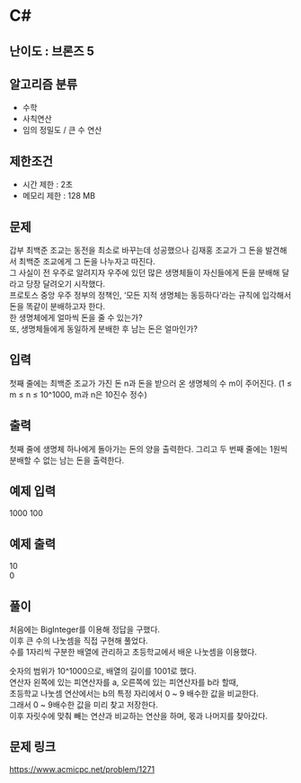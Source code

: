 # C#

## 난이도 : 브론즈 5

## 알고리즘 분류
  - 수학
  - 사칙연산
  - 임의 정밀도 / 큰 수 연산

## 제한조건
  - 시간 제한 : 2초
  - 메모리 제한 : 128 MB

## 문제
갑부 최백준 조교는 동전을 최소로 바꾸는데 성공했으나 김재홍 조교가 그 돈을 발견해서 최백준 조교에게 그 돈을 나누자고 따진다.<br/>
그 사실이 전 우주로 알려지자 우주에 있던 많은 생명체들이 자신들에게 돈을 분배해 달라고 당장 달려오기 시작했다.<br/>
프로토스 중앙 우주 정부의 정책인, ‘모든 지적 생명체는 동등하다’라는 규칙에 입각해서 돈을 똑같이 분배하고자 한다.<br/>
한 생명체에게 얼마씩 돈을 줄 수 있는가?<br/>
또, 생명체들에게 동일하게 분배한 후 남는 돈은 얼마인가?<br/>


## 입력
첫째 줄에는 최백준 조교가 가진 돈 n과 돈을 받으러 온 생명체의 수 m이 주어진다. (1 ≤ m ≤ n ≤ 10^1000, m과 n은 10진수 정수)<br/>


## 출력
첫째 줄에 생명체 하나에게 돌아가는 돈의 양을 출력한다. 그리고 두 번째 줄에는 1원씩 분배할 수 없는 남는 돈을 출력한다.<br/>


## 예제 입력
1000 100<br/>


## 예제 출력
10<br/>
0<br/>


## 풀이
처음에는 BigInteger를 이용해 정답을 구했다.<br/>
이후 큰 수의 나눗셈을 직접 구현해 풀었다.<br/>
수를 1자리씩 구분한 배열에 관리하고 초등학교에서 배운 나눗셈을 이용했다.<br/>


숫자의 범위가 10^1000으로, 배열의 길이를 1001로 했다.<br/>
연산자 왼쪽에 있는 피연산자를 a, 오른쪽에 있는 피연산자를 b라 할때,<br/>
초등학교 나눗셈 연산에서는 b의 특정 자리에서 0 ~ 9 배수한 값을 비교한다.<br/>
그래서 0 ~ 9배수한 값을 미리 찾고 저장한다.<br/>
이후 자릿수에 맞춰 빼는 연산과 비교하는 연산을 하며, 몫과 나머지를 찾아갔다.<br/>


## 문제 링크
https://www.acmicpc.net/problem/1271